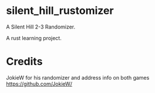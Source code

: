 # silent_hill_rustomizer
A Silent Hill 2-3 Randomizer.

A rust learning project.

# Credits
JokieW for his randomizer and address info on both games 
https://github.com/JokieW/
